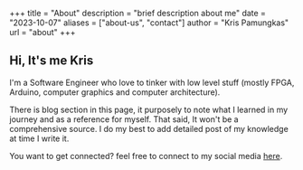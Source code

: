 +++
title = "About"
description = "brief description about me"
date = "2023-10-07"
aliases = ["about-us", "contact"]
author = "Kris Pamungkas"
url = "about"
+++

## Hi, It's me Kris

I'm a Software Engineer who love to tinker with low level stuff (mostly FPGA, Arduino, computer graphics and computer architecture).

There is blog section in this page, it purposely to note what I learned in my journey and as a reference for myself. That said, It won't be a comprehensive source. I do my best to add detailed post of my knowledge at time I write it.

You want to get connected? feel free to connect to my social media [here](https://kris-dev.cloud).
